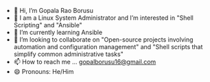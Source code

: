 - 👋 Hi, I’m Gopala Rao Borusu
- 👀 I am a Linux System Administrator and I’m interested in "Shell Scripting" and "Ansible"
- 🌱 I’m currently learning Ansible
- 💞️ I’m looking to collaborate on "Open-source projects involving automation and configuration management" and "Shell scripts that simplify common administrative tasks"
- 📫 How to reach me ... gopalborusu16@gmail.com 
- 😄 Pronouns: He/Him

<!---
gopal-borusu/gopal-borusu is a ✨ special ✨ repository because its `README.md` (this file) appears on your GitHub profile.
You can click the Preview link to take a look at your changes.
--->
